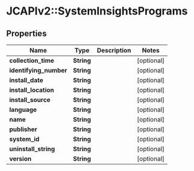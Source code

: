 # JCAPIv2::SystemInsightsPrograms

## Properties
Name | Type | Description | Notes
------------ | ------------- | ------------- | -------------
**collection_time** | **String** |  | [optional] 
**identifying_number** | **String** |  | [optional] 
**install_date** | **String** |  | [optional] 
**install_location** | **String** |  | [optional] 
**install_source** | **String** |  | [optional] 
**language** | **String** |  | [optional] 
**name** | **String** |  | [optional] 
**publisher** | **String** |  | [optional] 
**system_id** | **String** |  | [optional] 
**uninstall_string** | **String** |  | [optional] 
**version** | **String** |  | [optional] 

